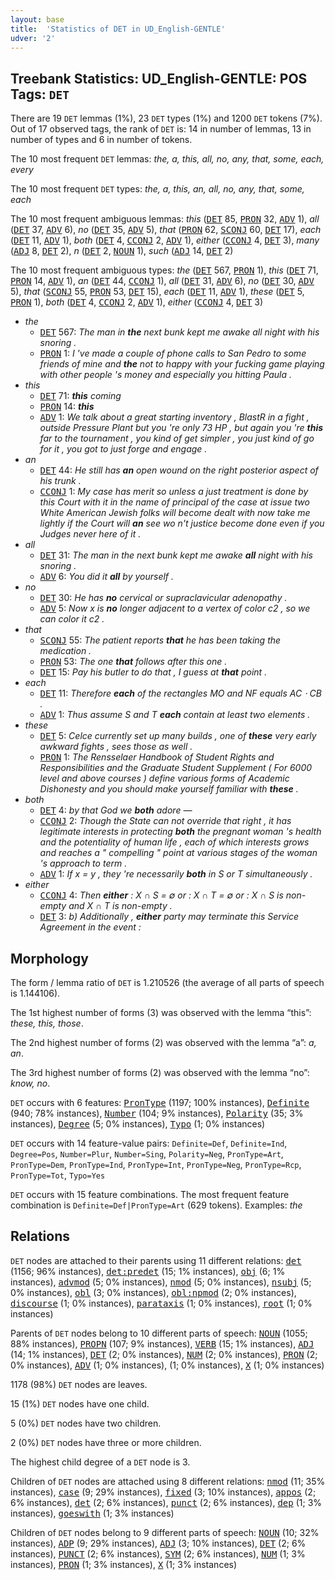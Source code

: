 ```yaml
---
layout: base
title:  'Statistics of DET in UD_English-GENTLE'
udver: '2'
---
```


## Treebank Statistics: UD_English-GENTLE: POS Tags: `DET`

There are 19 `DET` lemmas (1%), 23 `DET` types (1%) and 1200 `DET` tokens (7%).
Out of 17 observed tags, the rank of `DET` is: 14 in number of lemmas, 13 in number of types and 6 in number of tokens.

The 10 most frequent `DET` lemmas: <em>the, a, this, all, no, any, that, some, each, every</em>

The 10 most frequent `DET` types:  <em>the, a, this, an, all, no, any, that, some, each</em>

The 10 most frequent ambiguous lemmas: <em>this</em> (<tt><a href="en_gentle-pos-DET.html">DET</a></tt> 85, <tt><a href="en_gentle-pos-PRON.html">PRON</a></tt> 32, <tt><a href="en_gentle-pos-ADV.html">ADV</a></tt> 1), <em>all</em> (<tt><a href="en_gentle-pos-DET.html">DET</a></tt> 37, <tt><a href="en_gentle-pos-ADV.html">ADV</a></tt> 6), <em>no</em> (<tt><a href="en_gentle-pos-DET.html">DET</a></tt> 35, <tt><a href="en_gentle-pos-ADV.html">ADV</a></tt> 5), <em>that</em> (<tt><a href="en_gentle-pos-PRON.html">PRON</a></tt> 62, <tt><a href="en_gentle-pos-SCONJ.html">SCONJ</a></tt> 60, <tt><a href="en_gentle-pos-DET.html">DET</a></tt> 17), <em>each</em> (<tt><a href="en_gentle-pos-DET.html">DET</a></tt> 11, <tt><a href="en_gentle-pos-ADV.html">ADV</a></tt> 1), <em>both</em> (<tt><a href="en_gentle-pos-DET.html">DET</a></tt> 4, <tt><a href="en_gentle-pos-CCONJ.html">CCONJ</a></tt> 2, <tt><a href="en_gentle-pos-ADV.html">ADV</a></tt> 1), <em>either</em> (<tt><a href="en_gentle-pos-CCONJ.html">CCONJ</a></tt> 4, <tt><a href="en_gentle-pos-DET.html">DET</a></tt> 3), <em>many</em> (<tt><a href="en_gentle-pos-ADJ.html">ADJ</a></tt> 8, <tt><a href="en_gentle-pos-DET.html">DET</a></tt> 2), <em>n</em> (<tt><a href="en_gentle-pos-DET.html">DET</a></tt> 2, <tt><a href="en_gentle-pos-NOUN.html">NOUN</a></tt> 1), <em>such</em> (<tt><a href="en_gentle-pos-ADJ.html">ADJ</a></tt> 14, <tt><a href="en_gentle-pos-DET.html">DET</a></tt> 2)

The 10 most frequent ambiguous types:  <em>the</em> (<tt><a href="en_gentle-pos-DET.html">DET</a></tt> 567, <tt><a href="en_gentle-pos-PRON.html">PRON</a></tt> 1), <em>this</em> (<tt><a href="en_gentle-pos-DET.html">DET</a></tt> 71, <tt><a href="en_gentle-pos-PRON.html">PRON</a></tt> 14, <tt><a href="en_gentle-pos-ADV.html">ADV</a></tt> 1), <em>an</em> (<tt><a href="en_gentle-pos-DET.html">DET</a></tt> 44, <tt><a href="en_gentle-pos-CCONJ.html">CCONJ</a></tt> 1), <em>all</em> (<tt><a href="en_gentle-pos-DET.html">DET</a></tt> 31, <tt><a href="en_gentle-pos-ADV.html">ADV</a></tt> 6), <em>no</em> (<tt><a href="en_gentle-pos-DET.html">DET</a></tt> 30, <tt><a href="en_gentle-pos-ADV.html">ADV</a></tt> 5), <em>that</em> (<tt><a href="en_gentle-pos-SCONJ.html">SCONJ</a></tt> 55, <tt><a href="en_gentle-pos-PRON.html">PRON</a></tt> 53, <tt><a href="en_gentle-pos-DET.html">DET</a></tt> 15), <em>each</em> (<tt><a href="en_gentle-pos-DET.html">DET</a></tt> 11, <tt><a href="en_gentle-pos-ADV.html">ADV</a></tt> 1), <em>these</em> (<tt><a href="en_gentle-pos-DET.html">DET</a></tt> 5, <tt><a href="en_gentle-pos-PRON.html">PRON</a></tt> 1), <em>both</em> (<tt><a href="en_gentle-pos-DET.html">DET</a></tt> 4, <tt><a href="en_gentle-pos-CCONJ.html">CCONJ</a></tt> 2, <tt><a href="en_gentle-pos-ADV.html">ADV</a></tt> 1), <em>either</em> (<tt><a href="en_gentle-pos-CCONJ.html">CCONJ</a></tt> 4, <tt><a href="en_gentle-pos-DET.html">DET</a></tt> 3)


* <em>the</em>
  * <tt><a href="en_gentle-pos-DET.html">DET</a></tt> 567: <em>The man in <b>the</b> next bunk kept me awake all night with his snoring .</em>
  * <tt><a href="en_gentle-pos-PRON.html">PRON</a></tt> 1: <em>I 've made a couple of phone calls to San Pedro to some friends of mine and <b>the</b> not to happy with your fucking game playing with other people 's money and especially you hitting Paula .</em>
* <em>this</em>
  * <tt><a href="en_gentle-pos-DET.html">DET</a></tt> 71: <em><b>this</b> coming</em>
  * <tt><a href="en_gentle-pos-PRON.html">PRON</a></tt> 14: <em><b>this</b></em>
  * <tt><a href="en_gentle-pos-ADV.html">ADV</a></tt> 1: <em>We talk about a great starting inventory , BlastR in a fight , outside Pressure Plant but you 're only 73 HP , but again you 're <b>this</b> far to the tournament , you kind of get simpler , you just kind of go for it , you got to just forge and engage .</em>
* <em>an</em>
  * <tt><a href="en_gentle-pos-DET.html">DET</a></tt> 44: <em>He still has <b>an</b> open wound on the right posterior aspect of his trunk .</em>
  * <tt><a href="en_gentle-pos-CCONJ.html">CCONJ</a></tt> 1: <em>My case has merit so unless a just treatment is done by this Court with it in the name of principal of the case at issue two White American Jewish folks will become dealt with now take me lightly if the Court will <b>an</b> see wo n't justice become done even if you Judges never here of it .</em>
* <em>all</em>
  * <tt><a href="en_gentle-pos-DET.html">DET</a></tt> 31: <em>The man in the next bunk kept me awake <b>all</b> night with his snoring .</em>
  * <tt><a href="en_gentle-pos-ADV.html">ADV</a></tt> 6: <em>You did it <b>all</b> by yourself .</em>
* <em>no</em>
  * <tt><a href="en_gentle-pos-DET.html">DET</a></tt> 30: <em>He has <b>no</b> cervical or supraclavicular adenopathy .</em>
  * <tt><a href="en_gentle-pos-ADV.html">ADV</a></tt> 5: <em>Now x is <b>no</b> longer adjacent to a vertex of color c2 , so we can color it c2 .</em>
* <em>that</em>
  * <tt><a href="en_gentle-pos-SCONJ.html">SCONJ</a></tt> 55: <em>The patient reports <b>that</b> he has been taking the medication .</em>
  * <tt><a href="en_gentle-pos-PRON.html">PRON</a></tt> 53: <em>The one <b>that</b> follows after this one .</em>
  * <tt><a href="en_gentle-pos-DET.html">DET</a></tt> 15: <em>Pay his butler to do that , I guess at <b>that</b> point .</em>
* <em>each</em>
  * <tt><a href="en_gentle-pos-DET.html">DET</a></tt> 11: <em>Therefore <b>each</b> of the rectangles MO and NF equals AC ⋅ CB .</em>
  * <tt><a href="en_gentle-pos-ADV.html">ADV</a></tt> 1: <em>Thus assume S and T <b>each</b> contain at least two elements .</em>
* <em>these</em>
  * <tt><a href="en_gentle-pos-DET.html">DET</a></tt> 5: <em>Celce currently set up many builds , one of <b>these</b> very early awkward fights , sees those as well .</em>
  * <tt><a href="en_gentle-pos-PRON.html">PRON</a></tt> 1: <em>The Rensselaer Handbook of Student Rights and Responsibilities and the Graduate Student Supplement ( For 6000 level and above courses ) define various forms of Academic Dishonesty and you should make yourself familiar with <b>these</b> .</em>
* <em>both</em>
  * <tt><a href="en_gentle-pos-DET.html">DET</a></tt> 4: <em>by that God we <b>both</b> adore —</em>
  * <tt><a href="en_gentle-pos-CCONJ.html">CCONJ</a></tt> 2: <em>Though the State can not override that right , it has legitimate interests in protecting <b>both</b> the pregnant woman 's health and the potentiality of human life , each of which interests grows and reaches a " compelling " point at various stages of the woman 's approach to term .</em>
  * <tt><a href="en_gentle-pos-ADV.html">ADV</a></tt> 1: <em>If x = y , they 're necessarily <b>both</b> in S or T simultaneously .</em>
* <em>either</em>
  * <tt><a href="en_gentle-pos-CCONJ.html">CCONJ</a></tt> 4: <em>Then <b>either</b> : X ∩ S = ∅ or : X ∩ T = ∅ or : X ∩ S is non-empty and X ∩ T is non-empty .</em>
  * <tt><a href="en_gentle-pos-DET.html">DET</a></tt> 3: <em>b) Additionally , <b>either</b> party may terminate this Service Agreement in the event :</em>

## Morphology

The form / lemma ratio of `DET` is 1.210526 (the average of all parts of speech is 1.144106).

The 1st highest number of forms (3) was observed with the lemma “this”: <em>these, this, those</em>.

The 2nd highest number of forms (2) was observed with the lemma “a”: <em>a, an</em>.

The 3rd highest number of forms (2) was observed with the lemma “no”: <em>know, no</em>.

`DET` occurs with 6 features: <tt><a href="en_gentle-feat-PronType.html">PronType</a></tt> (1197; 100% instances), <tt><a href="en_gentle-feat-Definite.html">Definite</a></tt> (940; 78% instances), <tt><a href="en_gentle-feat-Number.html">Number</a></tt> (104; 9% instances), <tt><a href="en_gentle-feat-Polarity.html">Polarity</a></tt> (35; 3% instances), <tt><a href="en_gentle-feat-Degree.html">Degree</a></tt> (5; 0% instances), <tt><a href="en_gentle-feat-Typo.html">Typo</a></tt> (1; 0% instances)

`DET` occurs with 14 feature-value pairs: `Definite=Def`, `Definite=Ind`, `Degree=Pos`, `Number=Plur`, `Number=Sing`, `Polarity=Neg`, `PronType=Art`, `PronType=Dem`, `PronType=Ind`, `PronType=Int`, `PronType=Neg`, `PronType=Rcp`, `PronType=Tot`, `Typo=Yes`

`DET` occurs with 15 feature combinations.
The most frequent feature combination is `Definite=Def|PronType=Art` (629 tokens).
Examples: <em>the</em>


## Relations

`DET` nodes are attached to their parents using 11 different relations: <tt><a href="en_gentle-dep-det.html">det</a></tt> (1156; 96% instances), <tt><a href="en_gentle-dep-det-predet.html">det:predet</a></tt> (15; 1% instances), <tt><a href="en_gentle-dep-obj.html">obj</a></tt> (6; 1% instances), <tt><a href="en_gentle-dep-advmod.html">advmod</a></tt> (5; 0% instances), <tt><a href="en_gentle-dep-nmod.html">nmod</a></tt> (5; 0% instances), <tt><a href="en_gentle-dep-nsubj.html">nsubj</a></tt> (5; 0% instances), <tt><a href="en_gentle-dep-obl.html">obl</a></tt> (3; 0% instances), <tt><a href="en_gentle-dep-obl-npmod.html">obl:npmod</a></tt> (2; 0% instances), <tt><a href="en_gentle-dep-discourse.html">discourse</a></tt> (1; 0% instances), <tt><a href="en_gentle-dep-parataxis.html">parataxis</a></tt> (1; 0% instances), <tt><a href="en_gentle-dep-root.html">root</a></tt> (1; 0% instances)

Parents of `DET` nodes belong to 10 different parts of speech: <tt><a href="en_gentle-pos-NOUN.html">NOUN</a></tt> (1055; 88% instances), <tt><a href="en_gentle-pos-PROPN.html">PROPN</a></tt> (107; 9% instances), <tt><a href="en_gentle-pos-VERB.html">VERB</a></tt> (15; 1% instances), <tt><a href="en_gentle-pos-ADJ.html">ADJ</a></tt> (14; 1% instances), <tt><a href="en_gentle-pos-DET.html">DET</a></tt> (2; 0% instances), <tt><a href="en_gentle-pos-NUM.html">NUM</a></tt> (2; 0% instances), <tt><a href="en_gentle-pos-PRON.html">PRON</a></tt> (2; 0% instances), <tt><a href="en_gentle-pos-ADV.html">ADV</a></tt> (1; 0% instances),  (1; 0% instances), <tt><a href="en_gentle-pos-X.html">X</a></tt> (1; 0% instances)

1178 (98%) `DET` nodes are leaves.

15 (1%) `DET` nodes have one child.

5 (0%) `DET` nodes have two children.

2 (0%) `DET` nodes have three or more children.

The highest child degree of a `DET` node is 3.

Children of `DET` nodes are attached using 8 different relations: <tt><a href="en_gentle-dep-nmod.html">nmod</a></tt> (11; 35% instances), <tt><a href="en_gentle-dep-case.html">case</a></tt> (9; 29% instances), <tt><a href="en_gentle-dep-fixed.html">fixed</a></tt> (3; 10% instances), <tt><a href="en_gentle-dep-appos.html">appos</a></tt> (2; 6% instances), <tt><a href="en_gentle-dep-det.html">det</a></tt> (2; 6% instances), <tt><a href="en_gentle-dep-punct.html">punct</a></tt> (2; 6% instances), <tt><a href="en_gentle-dep-dep.html">dep</a></tt> (1; 3% instances), <tt><a href="en_gentle-dep-goeswith.html">goeswith</a></tt> (1; 3% instances)

Children of `DET` nodes belong to 9 different parts of speech: <tt><a href="en_gentle-pos-NOUN.html">NOUN</a></tt> (10; 32% instances), <tt><a href="en_gentle-pos-ADP.html">ADP</a></tt> (9; 29% instances), <tt><a href="en_gentle-pos-ADJ.html">ADJ</a></tt> (3; 10% instances), <tt><a href="en_gentle-pos-DET.html">DET</a></tt> (2; 6% instances), <tt><a href="en_gentle-pos-PUNCT.html">PUNCT</a></tt> (2; 6% instances), <tt><a href="en_gentle-pos-SYM.html">SYM</a></tt> (2; 6% instances), <tt><a href="en_gentle-pos-NUM.html">NUM</a></tt> (1; 3% instances), <tt><a href="en_gentle-pos-PRON.html">PRON</a></tt> (1; 3% instances), <tt><a href="en_gentle-pos-X.html">X</a></tt> (1; 3% instances)

